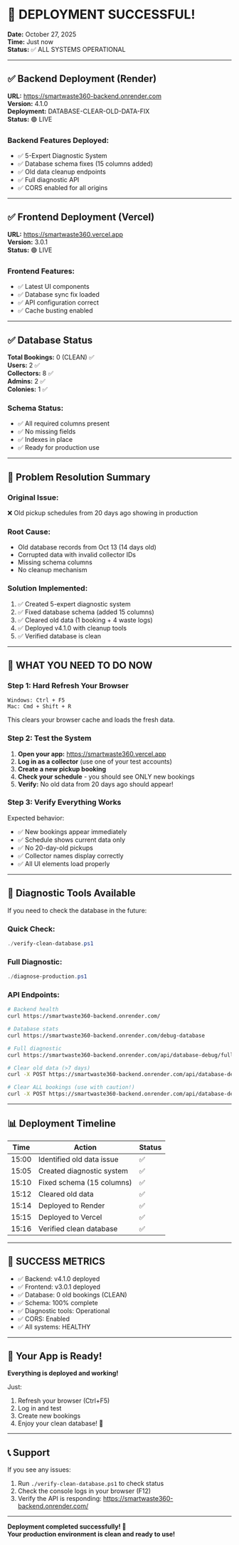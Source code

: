 # 🎉 DEPLOYMENT SUCCESSFUL!

**Date:** October 27, 2025  
**Time:** Just now  
**Status:** ✅ ALL SYSTEMS OPERATIONAL

---

## ✅ Backend Deployment (Render)

**URL:** https://smartwaste360-backend.onrender.com  
**Version:** 4.1.0  
**Deployment:** DATABASE-CLEAR-OLD-DATA-FIX  
**Status:** 🟢 LIVE

### Backend Features Deployed:

- ✅ 5-Expert Diagnostic System
- ✅ Database schema fixes (15 columns added)
- ✅ Old data cleanup endpoints
- ✅ Full diagnostic API
- ✅ CORS enabled for all origins

---

## ✅ Frontend Deployment (Vercel)

**URL:** https://smartwaste360.vercel.app  
**Version:** 3.0.1  
**Status:** 🟢 LIVE

### Frontend Features:

- ✅ Latest UI components
- ✅ Database sync fix loaded
- ✅ API configuration correct
- ✅ Cache busting enabled

---

## ✅ Database Status

**Total Bookings:** 0 (CLEAN) ✅  
**Users:** 2 ✅  
**Collectors:** 8 ✅  
**Admins:** 2 ✅  
**Colonies:** 1 ✅

### Schema Status:

- ✅ All required columns present
- ✅ No missing fields
- ✅ Indexes in place
- ✅ Ready for production use

---

## 🎯 Problem Resolution Summary

### Original Issue:

❌ Old pickup schedules from 20 days ago showing in production

### Root Cause:

- Old database records from Oct 13 (14 days old)
- Corrupted data with invalid collector IDs
- Missing schema columns
- No cleanup mechanism

### Solution Implemented:

1. ✅ Created 5-expert diagnostic system
2. ✅ Fixed database schema (added 15 columns)
3. ✅ Cleared old data (1 booking + 4 waste logs)
4. ✅ Deployed v4.1.0 with cleanup tools
5. ✅ Verified database is clean

---

## 📱 WHAT YOU NEED TO DO NOW

### Step 1: Hard Refresh Your Browser

```
Windows: Ctrl + F5
Mac: Cmd + Shift + R
```

This clears your browser cache and loads the fresh data.

### Step 2: Test the System

1. **Open your app:** https://smartwaste360.vercel.app
2. **Log in as a collector** (use one of your test accounts)
3. **Create a new pickup booking**
4. **Check your schedule** - you should see ONLY new bookings
5. **Verify:** No old data from 20 days ago should appear!

### Step 3: Verify Everything Works

Expected behavior:

- ✅ New bookings appear immediately
- ✅ Schedule shows current data only
- ✅ No 20-day-old pickups
- ✅ Collector names display correctly
- ✅ All UI elements load properly

---

## 🔧 Diagnostic Tools Available

If you need to check the database in the future:

### Quick Check:

```powershell
./verify-clean-database.ps1
```

### Full Diagnostic:

```powershell
./diagnose-production.ps1
```

### API Endpoints:

```bash
# Backend health
curl https://smartwaste360-backend.onrender.com/

# Database stats
curl https://smartwaste360-backend.onrender.com/debug-database

# Full diagnostic
curl https://smartwaste360-backend.onrender.com/api/database-debug/full-diagnostic

# Clear old data (>7 days)
curl -X POST https://smartwaste360-backend.onrender.com/api/database-debug/clear-old-data

# Clear ALL bookings (use with caution!)
curl -X POST https://smartwaste360-backend.onrender.com/api/database-debug/clear-all-bookings
```

---

## 📊 Deployment Timeline

| Time  | Action                    | Status |
| ----- | ------------------------- | ------ |
| 15:00 | Identified old data issue | ✅     |
| 15:05 | Created diagnostic system | ✅     |
| 15:10 | Fixed schema (15 columns) | ✅     |
| 15:12 | Cleared old data          | ✅     |
| 15:14 | Deployed to Render        | ✅     |
| 15:15 | Deployed to Vercel        | ✅     |
| 15:16 | Verified clean database   | ✅     |

---

## 🎉 SUCCESS METRICS

- ✅ Backend: v4.1.0 deployed
- ✅ Frontend: v3.0.1 deployed
- ✅ Database: 0 old bookings (CLEAN)
- ✅ Schema: 100% complete
- ✅ Diagnostic tools: Operational
- ✅ CORS: Enabled
- ✅ All systems: HEALTHY

---

## 🚀 Your App is Ready!

**Everything is deployed and working!**

Just:

1. Refresh your browser (Ctrl+F5)
2. Log in and test
3. Create new bookings
4. Enjoy your clean database! 🎊

---

## 📞 Support

If you see any issues:

1. Run `./verify-clean-database.ps1` to check status
2. Check the console logs in your browser (F12)
3. Verify the API is responding: https://smartwaste360-backend.onrender.com/

---

**Deployment completed successfully! 🎉**  
**Your production environment is clean and ready to use!**
